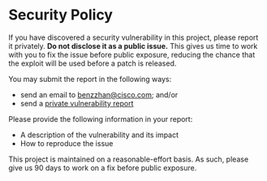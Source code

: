 # Security Policy

If you have discovered a security vulnerability in this project, please report it
privately. **Do not disclose it as a public issue.** This gives us time to work with you
to fix the issue before public exposure, reducing the chance that the exploit will be
used before a patch is released.

You may submit the report in the following ways:

- send an email to benzzhan@cisco.com; and/or
- send a [private vulnerability report](https://github.com/cisco/openh264/security/advisories/new)

Please provide the following information in your report:

- A description of the vulnerability and its impact
- How to reproduce the issue

This project is maintained on a reasonable-effort basis. As such, please give us 90 days to
work on a fix before public exposure.
